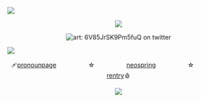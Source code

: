  ![](https://imgur.com/BaaQ6A6.png) <p align="center"> ![](https://komarev.com/ghpvc/?username=undeadlost&color=8b6a5b&label=✄) </p> <p align="center"> ![art: 6V85JrSK9Pm5fuQ on twitter](https://64.media.tumblr.com/f52938c51eecd4139f814ef9d5b73fe2/29a06502294f959f-50/s1280x1920/6bde48cb740182e88bcd8d7479e399424c37d86d.gifv) </p> 
 ![](https://imgur.com/BaaQ6A6.png) <p align="center"> 🩹[pronounpage](https://en.pronouns.page/@CANN1BAL)ㅤㅤㅤ ㅤㅤ ☆ㅤ ㅤㅤ ㅤㅤ[neospring](https://neospring.org/@cannib4l)ㅤㅤㅤ ㅤㅤ ☆ㅤ ㅤㅤ ㅤㅤ[rentry](https://rentry.co/bestcultboy)🩸 <p align="center"> 
  ![](https://imgur.com/BaaQ6A6.png)

